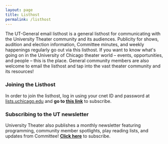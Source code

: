 ```yaml
---
layout: page
title: Listhost
permalink: /listhost
---
```


The UT-General email listhost is a general listhost for communicating with the University Theater community and its audiences. Publicity for shows, audition and election information, Committee minutes, and weekly happenings regularly go out via this listhost. If you want to know what's going on in the University of Chicago theater world – events, opportunities, and people – this is the place. General community members are also welcome to email the listhost and tap into the vast theater community and its resources!

### Joining the Listhost

In order to join the listhost, log in using your cnet ID and password at [lists.uchicago.edu](http://lists.uchicago.edu) and **go to [this link](http://lists.uchicago.edu/web/subscribe/utheater-general)** to subscribe. 

### Subscribing to the UT newsletter

University Theater also publishes a monthly newsletter featuring programming, community member spotlights, play reading lists, and updates from Committee! **[Click here](http://eepurl.com/hfi05f)** to subscribe.
